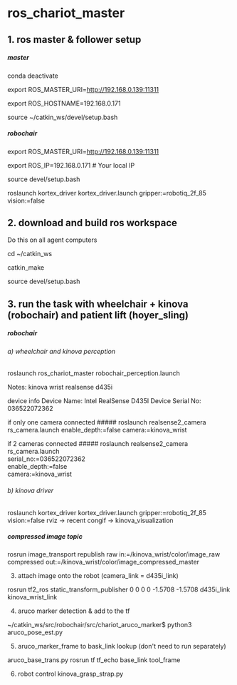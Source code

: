# ros_chariot_master


## 1. ros master & follower setup
##### master
conda deactivate

export ROS_MASTER_URI=http://192.168.0.139:11311

export ROS_HOSTNAME=192.168.0.171

source ~/catkin_ws/devel/setup.bash

##### robochair
export ROS_MASTER_URI=http://192.168.0.139:11311

export ROS_IP=192.168.0.171  # Your local IP

source devel/setup.bash

roslaunch kortex_driver kortex_driver.launch gripper:=robotiq_2f_85 vision:=false

## 2. download and build ros workspace
Do this on all agent computers

cd ~/catkin_ws

catkin_make

source devel/setup.bash

## 3. run the task with wheelchair + kinova (robochair) and patient lift (hoyer_sling)

##### robochair

###### a) wheelchair and kinova perception
roslaunch ros_chariot_master robochair_perception.launch

Notes: 
kinova wrist realsense d435i

 device info 
Device Name: Intel RealSense D435I
Device Serial No: 036522072362

 if only one camera connected #####
roslaunch realsense2_camera rs_camera.launch enable_depth:=false camera:=kinova_wrist

 if 2 cameras connected #####
roslaunch realsense2_camera rs_camera.launch \
  serial_no:=036522072362 \
  enable_depth:=false \
  camera:=kinova_wrist

 
###### b) kinova driver
roslaunch kortex_driver kortex_driver.launch gripper:=robotiq_2f_85 vision:=false
rviz -> recent congif -> kinova_visualization

 
##### compressed image topic #####
rosrun image_transport republish raw in:=/kinova_wrist/color/image_raw compressed out:=/kinova_wrist/color/image_compressed_master




3. attach image onto the robot (camera_link = d435i_link)

rosrun tf2_ros static_transform_publisher 0 0 0 0 -1.5708 -1.5708 d435i_link kinova_wrist_link


4. aruco marker detection & add to the tf

~/catkin_ws/src/robochair/src/chariot_aruco_marker$ python3 aruco_pose_est.py

5. aruco_marker_frame to bask_link lookup (don't need to run separately)

aruco_base_trans.py
rosrun tf tf_echo base_link tool_frame


6. robot control 
kinova_grasp_strap.py

